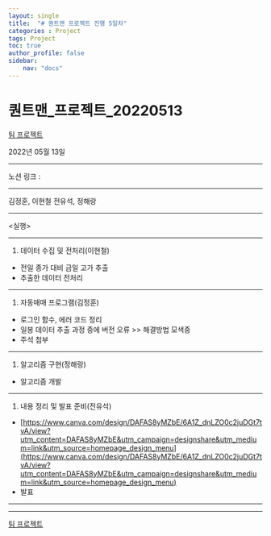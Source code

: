 ```yaml
---
layout: single
title:  "# 퀀트맨 프로젝트 진행 5일차"
categories : Project
tags: Project
toc: true
author_profile: false
sidebar:
    nav: "docs"
---
```

# 퀀트맨_프로젝트_20220513



[팀 프로젝트](https://www.notion.so/2df9f058865c433791f7d4c47be068ba)

2022년 05월 13일

---

노션 링크 :

---

김정훈, 이현철 전유석, 정해랑

---

<실행>

---

1. 데이터 수집 및 전처리(이현철)
- 전일 종가 대비 금일 고가 추출
- 추출한 데이터 전처리

---

1. 자동매매 프로그램(김정훈)
- 로그인 함수, 에러 코드 정리
- 일봉 데이터 추출 과정 중에 버전 오류 >> 해결방법 모색중
- 주석 첨부

---

1. 알고리즘 구현(정해랑)
- 알고리즘 개발

---

1. 내용 정리 및 발표 준비(전유석)
- [https://www.canva.com/design/DAFAS8yMZbE/6A1Z_dnLZO0c2juDGt7tvA/view?utm_content=DAFAS8yMZbE&utm_campaign=designshare&utm_medium=link&utm_source=homepage_design_menu](https://www.canva.com/design/DAFAS8yMZbE/6A1Z_dnLZO0c2juDGt7tvA/view?utm_content=DAFAS8yMZbE&utm_campaign=designshare&utm_medium=link&utm_source=homepage_design_menu)
- 발표

---

---

[팀 프로젝트](https://www.notion.so/4d013e77e8384489ba433a8fd6ef2841)
